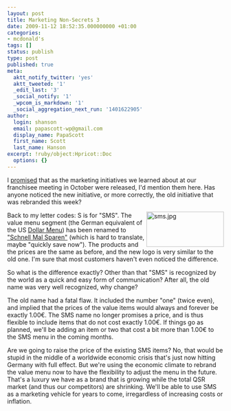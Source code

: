 ```yaml
---
layout: post
title: Marketing Non-Secrets 3
date: 2009-11-12 18:52:35.000000000 +01:00
categories:
- mcdonald's
tags: []
status: publish
type: post
published: true
meta:
  aktt_notify_twitter: 'yes'
  aktt_tweeted: '1'
  _edit_last: '3'
  _social_notify: '1'
  _wpcom_is_markdown: '1'
  _social_aggregation_next_run: '1401622905'
author:
  login: shanson
  email: papascott-wp@gmail.com
  display_name: PapaScott
  first_name: Scott
  last_name: Hanson
excerpt: !ruby/object:Hpricot::Doc
  options: {}
---
```

<p>I <a href="https://www.papascott.de/archives/2009/10/21/marketing-non-secrets/">promised</a> that as the marketing initiatives we learned about at our franchisee meeting in October were released, I'd mention them here. Has anyone noticed the new initiative, or more correctly, the old initiative that was rebranded this week?</p>
<p><a href="http://www.mcdonalds.de/produkte/schnell_mal_sparen.html"><img src="https://www.papascott.de/wordpress/wp-content/uploads/2009/11/sms.jpg" alt="sms.jpg" border="0" width="180" height="82" align="right" /></a>Back to my letter codes: S is for "SMS". The value menu segment (the German equivalent of the US <a href="http://cep.mcdonalds.com/dollar/">Dollar Menu</a>) has been renamed to <a href="http://www.mcdonalds.de/produkte/schnell_mal_sparen.html">"Schnell Mal Sparen"</a> (which is hard to translate, maybe "quickly save now"). The products and the prices are the same as before, and the new logo is very similar to the old one. I'm sure that most customers haven't even noticed the difference.</p>
<p>So what is the difference exactly? Other than that "SMS" is recognized by the world as a quick and easy form of communication? After all, the old name was very well recognized, why change?</p>
<p>The old name had a fatal flaw. It included the number "one" (twice even), and implied that the prices of the value items would always and forever be exactly 1.00&euro;. The SMS name no longer promises a price, and is thus flexible to include items that do not cost exactly 1.00&euro;. If things go as planned, we'll be adding an item or two that cost a bit more than 1.00&euro; to the SMS menu in the coming months.</p>
<p>Are we going to raise the price of the existing SMS items? No, that would be stupid in the middle of a worldwide economic crisis that's just now hitting Germany with full effect. But we're using the economic climate to rebrand the value menu now to have the flexibility to adjust the menu in the future. That's a luxury we have as a brand that is growing while the total QSR market (and thus our competitors) are shrinking. We'll be able to use SMS as a marketing vehicle for years to come, irregardless of increasing costs or inflation.</p>
